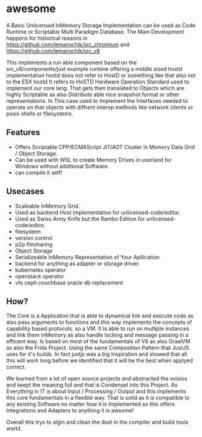 # awesome
A Basic Unlicensed InMemory Storage Implementation can be used as Code Runtime or Scriptable Multi Paradigm Database.
The Main Development happens for historical reasons in https://github.com/lemanschik/src_chromium and https://github.com/lemanschik/src_v8

This implements a run able component based on the src_v8/components/just example runtime offering a middle sized hostd implementation hostd does
not refer to HostD or something like that also not to the ESX hostd It refers to HoSTD Hardware Operation Standard used to implement our core lang.
That gets then translated to Objects which are highly Scriptable as also Distribute able nice snapshot format or other representations.
In This case used to Implement the Interfaces needed to operate on that objects with diffrent interop methods like network clients or posix shells or
filesystems.

## Features
- Offers Scriptable CPP/ECMAScript JIT/AOT Cluster in Memory Data Grid / Object Storage. 
- Can be used with WSL to create Memory Drives in userland for Windows without additional Software. 
- can compile it self!

## Usecases
- Scaleable InMemory Grid.
- Used as backend Host Implementation for unlicensed-code/editor.
- Used as Swiss Army Knife but the Rambo Edition for unlicensed-code/editor.
- filesystem
- version control
- p2p filesharing
- Object Storage
- Serializeable InMemory Representation of Your Apllication
- backend for anything as adapter or storage driver.
- kubernetes operator
- openstack operator
- vfs ceph couchbase oracle db replacement

## How?
The Core is a Application that is able to dynamical link and execute code as also pass arguments to functions and this way implements the concepts of capability based protocols. so a VM. It Is able to run on multiple instances and link them inMemory as also handle locking and message passing in a efficent way.
Is based on most of the fundamentals of V8 as also GraalVM as also the Frida Project. Using the same Composition Pattern that JustJS uses for it's 
builds. In fact justjs was a big Inspiration and showed that all this will work long before we identified that it will be the best when applyed correct.

We learned from a lot of open source projects and abstracted the ovisios and keept the meaning full and that is Condenset into this Project.
As Everything in IT is about Input / Processing / Output and this implements this core fundamentals in a flexible way. That is solid as it is compatible
to any existing Software no matter how it is Implemented so this offers Integrations and Adapters to anything it is awsome!

Overall this trys to algin and clean the dust in the compiler and build tools world.
